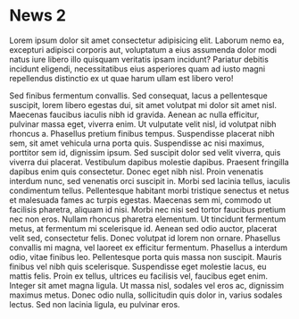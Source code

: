 # News 2

Lorem ipsum dolor sit amet consectetur adipisicing elit. Laborum nemo ea,
excepturi adipisci corporis aut, voluptatum a eius assumenda dolor modi
natus iure libero illo quisquam veritatis ipsam incidunt? Pariatur debitis
incidunt eligendi, necessitatibus eius asperiores quam ad iusto magni
repellendus distinctio ex ut quae harum ullam est libero vero!

Sed finibus fermentum convallis. Sed consequat, lacus a pellentesque suscipit, lorem libero egestas dui, sit amet volutpat mi dolor sit amet nisl. Maecenas faucibus iaculis nibh id gravida. Aenean ac nulla efficitur, pulvinar massa eget, viverra enim. Ut vulputate velit nisl, id volutpat nibh rhoncus a. Phasellus pretium finibus tempus. Suspendisse placerat nibh sem, sit amet vehicula urna porta quis. Suspendisse ac nisi maximus, porttitor sem id, dignissim ipsum. Sed suscipit dolor sed velit viverra, quis viverra dui placerat. Vestibulum dapibus molestie dapibus. Praesent fringilla dapibus enim quis consectetur. Donec eget nibh nisl. Proin venenatis interdum nunc, sed venenatis orci suscipit in. Morbi sed lacinia tellus, iaculis condimentum tellus. Pellentesque habitant morbi tristique senectus et netus et malesuada fames ac turpis egestas. Maecenas sem mi, commodo ut facilisis pharetra, aliquam id nisi. Morbi nec nisi sed tortor faucibus pretium nec non eros. Nullam rhoncus pharetra elementum. Ut tincidunt fermentum metus, at fermentum mi scelerisque id. Aenean sed odio auctor, placerat velit sed, consectetur felis. Donec volutpat id lorem non ornare. Phasellus convallis mi magna, vel laoreet ex efficitur fermentum. Phasellus a interdum odio, vitae finibus leo. Pellentesque porta quis massa non suscipit. Mauris finibus vel nibh quis scelerisque. Suspendisse eget molestie lacus, eu mattis felis. Proin ex tellus, ultrices eu facilisis vel, faucibus eget enim. Integer sit amet magna ligula. Ut massa nisl, sodales vel eros ac, dignissim maximus metus. Donec odio nulla, sollicitudin quis dolor in, varius sodales lectus. Sed non lacinia ligula, eu pulvinar eros.
